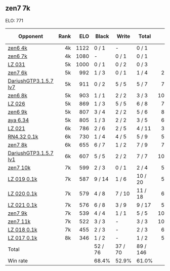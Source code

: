 ## zen7 7k ##

ELO: 771

Opponent | Rank | ELO | Black | Write | Total | Win rate
---------|-----:|----:|-------|-------|-------|-------:
[zen6 4k](zen6%204k.md) | 4k | 1122 | 0 / 1 | - | 0 / 1 | 0.0%
[zen6 7k](zen6%207k.md) | 4k | 1080 | - | 0 / 1 | 0 / 1 | 0.0%
[LZ 031](LZ%20031.md) | 5k | 1000 | 0 / 1 | 0 / 2 | 0 / 3 | 0.0%
[zen7 6k](zen7%206k.md) | 5k | 992 | 1 / 3 | 0 / 1 | 1 / 4 | 25.0%
[DariushGTP3.1.5.7 lv7](DariushGTP3.1.5.7%20lv7.md) | 5k | 911 | 0 / 2 | 5 / 5 | 5 / 7 | 71.4%
[zen6 8k](zen6%208k.md) | 5k | 903 | 1 / 1 | 2 / 2 | 3 / 3 | 100.0%
[LZ 026](LZ%20026.md) | 5k | 869 | 1 / 3 | 5 / 5 | 6 / 8 | 75.0%
[zen6 9k](zen6%209k.md) | 5k | 807 | 3 / 4 | 2 / 2 | 5 / 6 | 83.3%
[aya 6.34](aya%206.34.md) | 5k | 805 | 1 / 3 | 2 / 2 | 3 / 5 | 60.0%
[LZ 021](LZ%20021.md) | 6k | 786 | 2 / 6 | 2 / 5 | 4 / 11 | 36.4%
[RN4.32 0.1k](RN4.32%200.1k.md) | 6k | 730 | 1 / 4 | 4 / 5 | 5 / 9 | 55.6%
[zen7 8k](zen7%208k.md) | 6k | 655 | 6 / 7 | 1 / 2 | 7 / 9 | 77.8%
[DariushGTP3.1.5.7 lv1](DariushGTP3.1.5.7%20lv1.md) | 6k | 607 | 5 / 5 | 2 / 2 | 7 / 7 | 100.0%
[zen7 10k](zen7%2010k.md) | 7k | 599 | 2 / 3 | 0 / 1 | 2 / 4 | 50.0%
[LZ 019 0.1k](LZ%20019%200.1k.md) | 7k | 587 | 9 / 14 | 1 / 6 | 10 / 20 | 50.0%
[LZ 020 0.1k](LZ%20020%200.1k.md) | 7k | 579 | 4 / 8 | 7 / 10 | 11 / 18 | 61.1%
[LZ 021 0.1k](LZ%20021%200.1k.md) | 7k | 576 | 6 / 8 | 3 / 9 | 9 / 17 | 52.9%
[zen7 9k](zen7%209k.md) | 7k | 539 | 4 / 4 | 1 / 1 | 5 / 5 | 100.0%
[zen7 11k](zen7%2011k.md) | 7k | 522 | 3 / 3 | - | 3 / 3 | 100.0%
[LZ 018 0.1k](LZ%20018%200.1k.md) | 7k | 455 | 2 / 3 | - | 2 / 3 | 66.7%
[LZ 017 0.1k](LZ%20017%200.1k.md) | 8k | 346 | 1 / 2 | - | 1 / 2 | 50.0%
Total | | | 52 / 76 | 37 / 70 | 89 / 146 | 
Win rate| | | 68.4% | 52.9% | 61.0% | 
